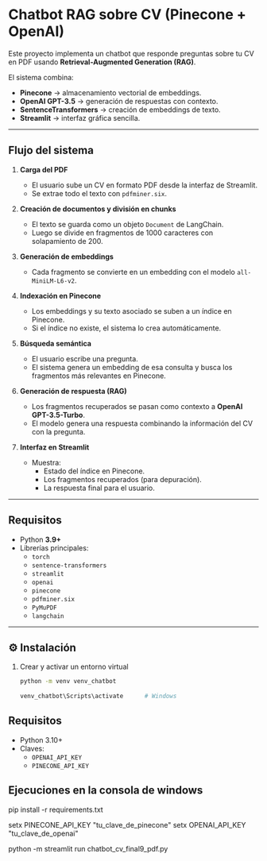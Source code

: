 # Chatbot RAG sobre CV (Pinecone + OpenAI)

Este proyecto implementa un chatbot que responde preguntas sobre tu CV en PDF usando **Retrieval-Augmented Generation (RAG)**.


  
El sistema combina:  

- **Pinecone** → almacenamiento vectorial de embeddings.  
- **OpenAI GPT-3.5** → generación de respuestas con contexto.  
- **SentenceTransformers** → creación de embeddings de texto.  
- **Streamlit** → interfaz gráfica sencilla.  

---

##  Flujo del sistema

1. **Carga del PDF**  
   - El usuario sube un CV en formato PDF desde la interfaz de Streamlit.  
   - Se extrae todo el texto con `pdfminer.six`.  

2. **Creación de documentos y división en chunks**  
   - El texto se guarda como un objeto `Document` de LangChain.  
   - Luego se divide en fragmentos de 1000 caracteres con solapamiento de 200.  

3. **Generación de embeddings**  
   - Cada fragmento se convierte en un embedding con el modelo `all-MiniLM-L6-v2`.  

4. **Indexación en Pinecone**  
   - Los embeddings y su texto asociado se suben a un índice en Pinecone.  
   - Si el índice no existe, el sistema lo crea automáticamente.  

5. **Búsqueda semántica**  
   - El usuario escribe una pregunta.  
   - El sistema genera un embedding de esa consulta y busca los fragmentos más relevantes en Pinecone.  

6. **Generación de respuesta (RAG)**  
   - Los fragmentos recuperados se pasan como contexto a **OpenAI GPT-3.5-Turbo**.  
   - El modelo genera una respuesta combinando la información del CV con la pregunta.  

7. **Interfaz en Streamlit**  
   - Muestra:  
     - Estado del índice en Pinecone.  
     - Los fragmentos recuperados (para depuración).  
     - La respuesta final para el usuario.  

---

## Requisitos

- Python **3.9+**  
- Librerías principales:  
  - `torch`  
  - `sentence-transformers`  
  - `streamlit`  
  - `openai`  
  - `pinecone`  
  - `pdfminer.six`  
  - `PyMuPDF`  
  - `langchain`  

---

## ⚙️ Instalación

1. Crear y activar un entorno virtual  

   ```bash
   python -m venv venv_chatbot
  
   venv_chatbot\Scripts\activate      # Windows


## Requisitos
- Python 3.10+
- Claves:
  - `OPENAI_API_KEY`
  - `PINECONE_API_KEY`



 
## Ejecuciones en la consola de windows

pip install -r requirements.txt

setx PINECONE_API_KEY "tu_clave_de_pinecone"
setx OPENAI_API_KEY "tu_clave_de_openai"



python -m streamlit run chatbot_cv_final9_pdf.py

